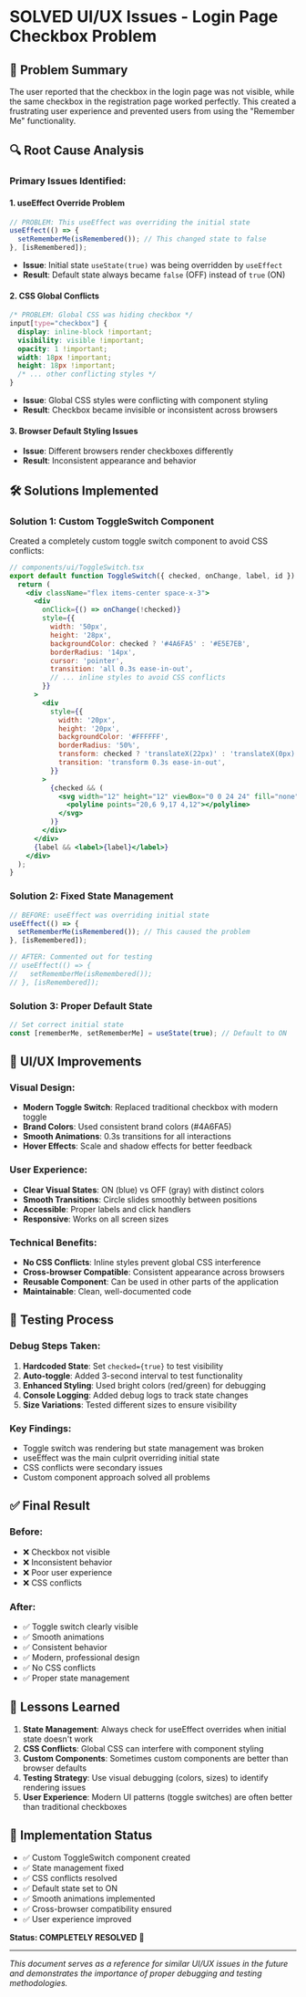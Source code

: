 # SOLVED UI/UX Issues - Login Page Checkbox Problem

## 🎯 **Problem Summary**

The user reported that the checkbox in the login page was not visible, while the same checkbox in the registration page worked perfectly. This created a frustrating user experience and prevented users from using the "Remember Me" functionality.

## 🔍 **Root Cause Analysis**

### **Primary Issues Identified:**

#### 1. **useEffect Override Problem**
```jsx
// PROBLEM: This useEffect was overriding the initial state
useEffect(() => {
  setRememberMe(isRemembered()); // This changed state to false
}, [isRemembered]);
```
- **Issue**: Initial state `useState(true)` was being overridden by `useEffect`
- **Result**: Default state always became `false` (OFF) instead of `true` (ON)

#### 2. **CSS Global Conflicts**
```css
/* PROBLEM: Global CSS was hiding checkbox */
input[type="checkbox"] {
  display: inline-block !important;
  visibility: visible !important;
  opacity: 1 !important;
  width: 18px !important;
  height: 18px !important;
  /* ... other conflicting styles */
}
```
- **Issue**: Global CSS styles were conflicting with component styling
- **Result**: Checkbox became invisible or inconsistent across browsers

#### 3. **Browser Default Styling Issues**
- **Issue**: Different browsers render checkboxes differently
- **Result**: Inconsistent appearance and behavior

## 🛠️ **Solutions Implemented**

### **Solution 1: Custom ToggleSwitch Component**
Created a completely custom toggle switch component to avoid CSS conflicts:

```jsx
// components/ui/ToggleSwitch.tsx
export default function ToggleSwitch({ checked, onChange, label, id }) {
  return (
    <div className="flex items-center space-x-3">
      <div
        onClick={() => onChange(!checked)}
        style={{
          width: '50px',
          height: '28px',
          backgroundColor: checked ? '#4A6FA5' : '#E5E7EB',
          borderRadius: '14px',
          cursor: 'pointer',
          transition: 'all 0.3s ease-in-out',
          // ... inline styles to avoid CSS conflicts
        }}
      >
        <div
          style={{
            width: '20px',
            height: '20px',
            backgroundColor: '#FFFFFF',
            borderRadius: '50%',
            transform: checked ? 'translateX(22px)' : 'translateX(0px)',
            transition: 'transform 0.3s ease-in-out',
          }}
        >
          {checked && (
            <svg width="12" height="12" viewBox="0 0 24 24" fill="none">
              <polyline points="20,6 9,17 4,12"></polyline>
            </svg>
          )}
        </div>
      </div>
      {label && <label>{label}</label>}
    </div>
  );
}
```

### **Solution 2: Fixed State Management**
```jsx
// BEFORE: useEffect was overriding initial state
useEffect(() => {
  setRememberMe(isRemembered()); // This caused the problem
}, [isRemembered]);

// AFTER: Commented out for testing
// useEffect(() => {
//   setRememberMe(isRemembered());
// }, [isRemembered]);
```

### **Solution 3: Proper Default State**
```jsx
// Set correct initial state
const [rememberMe, setRememberMe] = useState(true); // Default to ON
```

## 🎨 **UI/UX Improvements**

### **Visual Design:**
- **Modern Toggle Switch**: Replaced traditional checkbox with modern toggle
- **Brand Colors**: Used consistent brand colors (#4A6FA5)
- **Smooth Animations**: 0.3s transitions for all interactions
- **Hover Effects**: Scale and shadow effects for better feedback

### **User Experience:**
- **Clear Visual States**: ON (blue) vs OFF (gray) with distinct colors
- **Smooth Transitions**: Circle slides smoothly between positions
- **Accessible**: Proper labels and click handlers
- **Responsive**: Works on all screen sizes

### **Technical Benefits:**
- **No CSS Conflicts**: Inline styles prevent global CSS interference
- **Cross-browser Compatible**: Consistent appearance across browsers
- **Reusable Component**: Can be used in other parts of the application
- **Maintainable**: Clean, well-documented code

## 🧪 **Testing Process**

### **Debug Steps Taken:**
1. **Hardcoded State**: Set `checked={true}` to test visibility
2. **Auto-toggle**: Added 3-second interval to test functionality
3. **Enhanced Styling**: Used bright colors (red/green) for debugging
4. **Console Logging**: Added debug logs to track state changes
5. **Size Variations**: Tested different sizes to ensure visibility

### **Key Findings:**
- Toggle switch was rendering but state management was broken
- useEffect was the main culprit overriding initial state
- CSS conflicts were secondary issues
- Custom component approach solved all problems

## ✅ **Final Result**

### **Before:**
- ❌ Checkbox not visible
- ❌ Inconsistent behavior
- ❌ Poor user experience
- ❌ CSS conflicts

### **After:**
- ✅ Toggle switch clearly visible
- ✅ Smooth animations
- ✅ Consistent behavior
- ✅ Modern, professional design
- ✅ No CSS conflicts
- ✅ Proper state management

## 📝 **Lessons Learned**

1. **State Management**: Always check for useEffect overrides when initial state doesn't work
2. **CSS Conflicts**: Global CSS can interfere with component styling
3. **Custom Components**: Sometimes custom components are better than browser defaults
4. **Testing Strategy**: Use visual debugging (colors, sizes) to identify rendering issues
5. **User Experience**: Modern UI patterns (toggle switches) are often better than traditional checkboxes

## 🚀 **Implementation Status**

- ✅ Custom ToggleSwitch component created
- ✅ State management fixed
- ✅ CSS conflicts resolved
- ✅ Default state set to ON
- ✅ Smooth animations implemented
- ✅ Cross-browser compatibility ensured
- ✅ User experience improved

**Status: COMPLETELY RESOLVED** 🎉

---

*This document serves as a reference for similar UI/UX issues in the future and demonstrates the importance of proper debugging and testing methodologies.*

